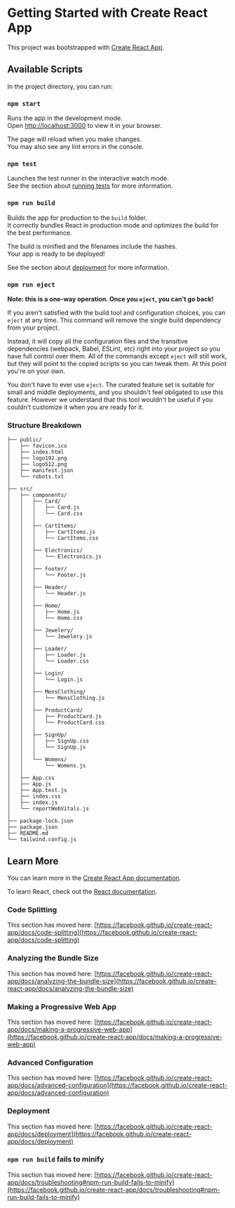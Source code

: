 # Getting Started with Create React App

This project was bootstrapped with [Create React App](https://github.com/facebook/create-react-app).

## Available Scripts

In the project directory, you can run:

### `npm start`

Runs the app in the development mode.\
Open [http://localhost:3000](http://localhost:3000) to view it in your browser.

The page will reload when you make changes.\
You may also see any lint errors in the console.

### `npm test`

Launches the test runner in the interactive watch mode.\
See the section about [running tests](https://facebook.github.io/create-react-app/docs/running-tests) for more information.

### `npm run build`

Builds the app for production to the `build` folder.\
It correctly bundles React in production mode and optimizes the build for the best performance.

The build is minified and the filenames include the hashes.\
Your app is ready to be deployed!

See the section about [deployment](https://facebook.github.io/create-react-app/docs/deployment) for more information.

### `npm run eject`

**Note: this is a one-way operation. Once you `eject`, you can't go back!**

If you aren't satisfied with the build tool and configuration choices, you can `eject` at any time. This command will remove the single build dependency from your project.

Instead, it will copy all the configuration files and the transitive dependencies (webpack, Babel, ESLint, etc) right into your project so you have full control over them. All of the commands except `eject` will still work, but they will point to the copied scripts so you can tweak them. At this point you're on your own.

You don't have to ever use `eject`. The curated feature set is suitable for small and middle deployments, and you shouldn't feel obligated to use this feature. However we understand that this tool wouldn't be useful if you couldn't customize it when you are ready for it.


### Structure Breakdown

```text
├── public/
│   ├── favicon.ico
│   ├── index.html
│   ├── logo192.png
│   ├── logo512.png
│   ├── manifest.json
│   └── robots.txt
│
├── src/
│   ├── components/
│   │   ├── Card/
│   │   │   ├── Card.js
│   │   │   └── Card.css
│   │   │
│   │   ├── CartItems/
│   │   │   ├── CartItems.js
│   │   │   └── CartItems.css
│   │   │
│   │   ├── Electronics/
│   │   │   └── Electronics.js
│   │   │
│   │   ├── Footer/
│   │   │   └── Footer.js
│   │   │
│   │   ├── Header/
│   │   │   └── Header.js
│   │   │
│   │   ├── Home/
│   │   │   ├── Home.js
│   │   │   └── Home.css
│   │   │
│   │   ├── Jewelery/
│   │   │   └── Jewelery.js
│   │   │
│   │   ├── Loader/
│   │   │   ├── Loader.js
│   │   │   └── Loader.css
│   │   │
│   │   ├── Login/
│   │   │   └── Login.js
│   │   │
│   │   ├── MensClothing/
│   │   │   └── MensClothing.js
│   │   │
│   │   ├── ProductCard/
│   │   │   ├── ProductCard.js
│   │   │   └── ProductCard.css
│   │   │
│   │   ├── SignUp/
│   │   │   ├── SignUp.css
│   │   │   └── SignUp.js
│   │   │
│   │   └── Womens/
│   │       └── Womens.js
│   │
│   ├── App.css
│   ├── App.js
│   ├── App.test.js
│   ├── index.css
│   ├── index.js
│   └── reportWebVitals.js
│      
├── package-lock.json
├── package.json
├── README.md
└── tailwind.config.js
```

## Learn More

You can learn more in the [Create React App documentation](https://facebook.github.io/create-react-app/docs/getting-started).

To learn React, check out the [React documentation](https://reactjs.org/).

### Code Splitting

This section has moved here: [https://facebook.github.io/create-react-app/docs/code-splitting](https://facebook.github.io/create-react-app/docs/code-splitting)

### Analyzing the Bundle Size

This section has moved here: [https://facebook.github.io/create-react-app/docs/analyzing-the-bundle-size](https://facebook.github.io/create-react-app/docs/analyzing-the-bundle-size)

### Making a Progressive Web App

This section has moved here: [https://facebook.github.io/create-react-app/docs/making-a-progressive-web-app](https://facebook.github.io/create-react-app/docs/making-a-progressive-web-app)

### Advanced Configuration

This section has moved here: [https://facebook.github.io/create-react-app/docs/advanced-configuration](https://facebook.github.io/create-react-app/docs/advanced-configuration)

### Deployment

This section has moved here: [https://facebook.github.io/create-react-app/docs/deployment](https://facebook.github.io/create-react-app/docs/deployment)

### `npm run build` fails to minify

This section has moved here: [https://facebook.github.io/create-react-app/docs/troubleshooting#npm-run-build-fails-to-minify](https://facebook.github.io/create-react-app/docs/troubleshooting#npm-run-build-fails-to-minify)
